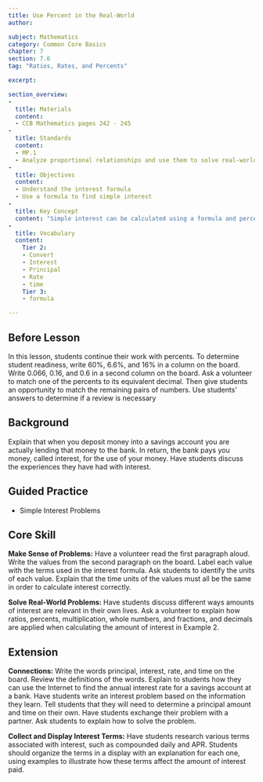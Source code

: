 ```yaml
---
title: Use Percent in the Real-World
author:

subject: Mathematics
category: Common Core Basics
chapter: 7
section: 7.6
tag: "Ratios, Rates, and Percents"

excerpt:

section_overview:
-
  title: Materials
  content:
  - CCB Mathematics pages 242 - 245
-
  title: Standards
  content:
  - MP.1
  - Analyze proportional relationships and use them to solve real-world and mathematical problems.
-
  title: Objectives
  content:
  - Understand the interest formula
  - Use a formula to find simple interest
-
  title: Key Concept
  content: "Simple interest can be calculated using a formula and percents."
-
  title: Vocabulary
  content:
    Tier 2:
    - Convert
    - Interest
    - Principal
    - Rate
    - time
    Tier 3:
    - formula

---
```

## Before Lesson

In this lesson, students continue their work with percents. To determine student readiness, write 60%, 6.6%, and 16% in a column on the board. Write 0.066, 0.16, and 0.6 in a second column on the board. Ask a volunteer to match one of the percents to its equivalent decimal. Then give students an opportunity to match the remaining pairs of numbers. Use students' answers to determine if a review is necessary

## Background

Explain that when you deposit money into a savings account you are actually lending that money to the bank. In return, the bank pays you money, called interest, for the use of your money. Have students discuss the experiences they have had with interest.

## Guided Practice

- Simple Interest Problems

## Core Skill

**Make Sense of Problems:** Have a volunteer read the first paragraph aloud. Write the values from the second paragraph on the board. Label each value with the terms used in the interest formula. Ask students to identify the units of each value. Explain that the time units of the values must all be the same in order to calculate interest correctly.

**Solve Real-World Problems:** Have students discuss different ways amounts of interest are relevant in their own lives. Ask a volunteer to explain how ratios, percents, multiplication, whole numbers, and fractions, and decimals are applied when calculating the amount of interest in Example 2.

## Extension

**Connections:** Write the words principal, interest, rate, and time on the board. Review the definitions of the words. Explain to students how they can use the Internet to find the annual interest rate for a savings account at a bank. Have students write an interest problem based on the information they learn. Tell students that they will need to determine a principal amount and time on their own. Have students exchange their problem with a partner. Ask students to explain how to solve the problem.

**Collect and Display Interest Terms:** Have students research various terms associated with interest, such as compounded daily and APR. Students should organize the terms in a display with an explanation for each one, using examples to illustrate how these terms affect the amount of interest paid.
